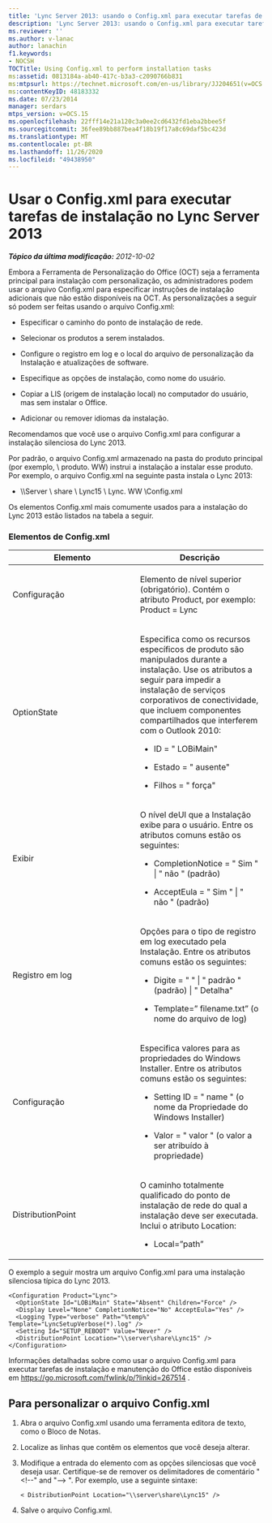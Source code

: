 ```yaml
---
title: 'Lync Server 2013: usando o Config.xml para executar tarefas de instalação'
description: 'Lync Server 2013: usando o Config.xml para executar tarefas de instalação.'
ms.reviewer: ''
ms.author: v-lanac
author: lanachin
f1.keywords:
- NOCSH
TOCTitle: Using Config.xml to perform installation tasks
ms:assetid: 0813184a-ab40-417c-b3a3-c2090766b831
ms:mtpsurl: https://technet.microsoft.com/en-us/library/JJ204651(v=OCS.15)
ms:contentKeyID: 48183332
ms.date: 07/23/2014
manager: serdars
mtps_version: v=OCS.15
ms.openlocfilehash: 22fff14e21a120c3a0ee2cd6432fd1eba2bbee5f
ms.sourcegitcommit: 36fee89bb887bea4f18b19f17a8c69daf5bc423d
ms.translationtype: MT
ms.contentlocale: pt-BR
ms.lasthandoff: 11/26/2020
ms.locfileid: "49438950"
---
```

# <a name="using-configxml-to-perform-installation-tasks-in-lync-server-2013"></a>Usar o Config.xml para executar tarefas de instalação no Lync Server 2013

<div data-xmlns="http://www.w3.org/1999/xhtml">

<div class="topic" data-xmlns="http://www.w3.org/1999/xhtml" data-msxsl="urn:schemas-microsoft-com:xslt" data-cs="https://msdn.microsoft.com/">

<div data-asp="https://msdn2.microsoft.com/asp">



</div>

<div id="mainSection">

<div id="mainBody">

<span> </span>

_**Tópico da última modificação:** 2012-10-02_

Embora a Ferramenta de Personalização do Office (OCT) seja a ferramenta principal para instalação com personalização, os administradores podem usar o arquivo Config.xml para especificar instruções de instalação adicionais que não estão disponíveis na OCT. As personalizações a seguir só podem ser feitas usando o arquivo Config.xml:

  - Especificar o caminho do ponto de instalação de rede.

  - Selecionar os produtos a serem instalados.

  - Configure o registro em log e o local do arquivo de personalização da Instalação e atualizações de software.

  - Especifique as opções de instalação, como nome do usuário.

  - Copiar a LIS (origem de instalação local) no computador do usuário, mas sem instalar o Office.

  - Adicionar ou remover idiomas da instalação.

Recomendamos que você use o arquivo Config.xml para configurar a instalação silenciosa do Lync 2013.

Por padrão, o arquivo Config.xml armazenado na pasta do produto principal (por exemplo, \\ produto. WW) instrui a instalação a instalar esse produto. Por exemplo, o arquivo Config.xml na seguinte pasta instala o Lync 2013:

  - \\\\Server \\ share \\ Lync15 \\ Lync. WW \\Config.xml

Os elementos Config.xml mais comumente usados para a instalação do Lync 2013 estão listados na tabela a seguir.

### <a name="configxml-elements"></a>Elementos de Config.xml

<table>
<colgroup>
<col style="width: 50%" />
<col style="width: 50%" />
</colgroup>
<thead>
<tr class="header">
<th>Elemento</th>
<th>Descrição</th>
</tr>
</thead>
<tbody>
<tr class="odd">
<td><p>Configuração</p></td>
<td><p>Elemento de nível superior (obrigatório). Contém o atributo Product, por exemplo: Product = Lync</p></td>
</tr>
<tr class="even">
<td><p>OptionState</p></td>
<td><p>Especifica como os recursos específicos de produto são manipulados durante a instalação. Use os atributos a seguir para impedir a instalação de serviços corporativos de conectividade, que incluem componentes compartilhados que interferem com o Outlook 2010:</p>
<ul>
<li><p>ID = &quot; LOBiMain&quot;</p></li>
<li><p>Estado = &quot; ausente&quot;</p></li>
<li><p>Filhos = &quot; força&quot;</p></li>
</ul></td>
</tr>
<tr class="odd">
<td><p>Exibir</p></td>
<td><p>O nível deUI que a Instalação exibe para o usuário. Entre os atributos comuns estão os seguintes:</p>
<ul>
<li><p>CompletionNotice = &quot; Sim &quot;  |  &quot; não &quot; (padrão)</p></li>
<li><p>AcceptEula = &quot; Sim &quot;  |  &quot; não &quot; (padrão)</p></li>
</ul></td>
</tr>
<tr class="even">
<td><p>Registro em log</p></td>
<td><p>Opções para o tipo de registro em log executado pela Instalação. Entre os atributos comuns estão os seguintes:</p>
<ul>
<li><p>Digite = &quot; &quot;  |  &quot; padrão &quot; (padrão) | &quot; Detalha&quot;</p></li>
<li><p>Template=” filename.txt” (o nome do arquivo de log)</p></li>
</ul></td>
</tr>
<tr class="odd">
<td><p>Configuração</p></td>
<td><p>Especifica valores para as propriedades do Windows Installer. Entre os atributos comuns estão os seguintes:</p>
<ul>
<li><p>Setting ID = &quot; name &quot; (o nome da Propriedade do Windows Installer)</p></li>
<li><p>Valor = &quot; valor &quot; (o valor a ser atribuído à propriedade)</p></li>
</ul></td>
</tr>
<tr class="even">
<td><p>DistributionPoint</p></td>
<td><p>O caminho totalmente qualificado do ponto de instalação de rede do qual a instalação deve ser executada. Inclui o atributo Location:</p>
<ul>
<li><p>Local=”path”</p></li>
</ul></td>
</tr>
</tbody>
</table>


O exemplo a seguir mostra um arquivo Config.xml para uma instalação silenciosa típica do Lync 2013.

    <Configuration Product="Lync">
      <OptionState Id="LOBiMain" State="Absent" Children="Force" />
      <Display Level="None" CompletionNotice="No" AcceptEula="Yes" />
      <Logging Type="verbose" Path="%temp%" Template="LyncSetupVerbose(*).log" />
      <Setting Id="SETUP_REBOOT" Value="Never" />
      <DistributionPoint Location="\\server\share\Lync15" />
    </Configuration>

Informações detalhadas sobre como usar o arquivo Config.xml para executar tarefas de instalação e manutenção do Office estão disponíveis em <https://go.microsoft.com/fwlink/p/?linkid=267514> .

<div>

## <a name="to-customize-the-configxml-file"></a>Para personalizar o arquivo Config.xml

1.  Abra o arquivo Config.xml usando uma ferramenta editora de texto, como o Bloco de Notas.

2.  Localize as linhas que contêm os elementos que você deseja alterar.

3.  Modifique a entrada do elemento com as opções silenciosas que você deseja usar. Certifique-se de remover os delimitadores de comentário " \<\!--" and "--\> ". Por exemplo, use a seguinte sintaxe:
    
        < DistributionPoint Location="\\server\share\Lync15" />

4.  Salve o arquivo Config.xml.

</div>

</div>

<span> </span>

</div>

</div>

</div>

